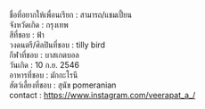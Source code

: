 


ชื่อที่อยากให้เพื่อนเรียก : สามารถ/แชมเปี้ยน<br>
จังหวัดเกิด : กรุงเทพ<br>
สีที่ชอบ : ฟ้า<br>
วงดนตรี/ศิลปินที่ชอบ : tilly bird <br>
กีฬาที่ชอบ : บาสเกตบอล<br>
วันเกิด : 10 ก.ย. 2546<br>
อาหารที่ชอบ : มักกะโรนี<br>
สัตว์เลี้ยงที่ชอบ : สุนัข pomeranian<br>
contact : https://www.instagram.com/veerapat_a_/ <br>


